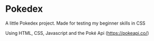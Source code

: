 # Pokedex
A little Pokedex project. Made for testing my beginner skills in CSS

Using HTML, CSS, Javascript and the Poké Api (https://pokeapi.co/)
